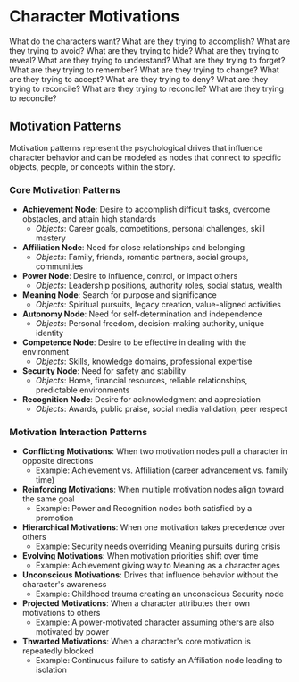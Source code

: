# Character Motivations
What do the characters want? What are they trying to accomplish? What are they trying to avoid? What are they trying to hide? What are they trying to reveal? What are they trying to understand? What are they trying to forget? What are they trying to remember? What are they trying to change? What are they trying to accept? What are they trying to deny? What are they trying to reconcile? What are they trying to reconcile? What are they trying to reconcile?
## Motivation Patterns
Motivation patterns represent the psychological drives that influence character behavior and can be modeled as nodes that connect to specific objects, people, or concepts within the story.

### Core Motivation Patterns
- **Achievement Node**: Desire to accomplish difficult tasks, overcome obstacles, and attain high standards
  - *Objects*: Career goals, competitions, personal challenges, skill mastery
- **Affiliation Node**: Need for close relationships and belonging
  - *Objects*: Family, friends, romantic partners, social groups, communities
- **Power Node**: Desire to influence, control, or impact others
  - *Objects*: Leadership positions, authority roles, social status, wealth
- **Meaning Node**: Search for purpose and significance
  - *Objects*: Spiritual pursuits, legacy creation, value-aligned activities
- **Autonomy Node**: Need for self-determination and independence
  - *Objects*: Personal freedom, decision-making authority, unique identity
- **Competence Node**: Desire to be effective in dealing with the environment
  - *Objects*: Skills, knowledge domains, professional expertise
- **Security Node**: Need for safety and stability
  - *Objects*: Home, financial resources, reliable relationships, predictable environments
- **Recognition Node**: Desire for acknowledgment and appreciation
  - *Objects*: Awards, public praise, social media validation, peer respect

### Motivation Interaction Patterns
- **Conflicting Motivations**: When two motivation nodes pull a character in opposite directions
  - Example: Achievement vs. Affiliation (career advancement vs. family time)
- **Reinforcing Motivations**: When multiple motivation nodes align toward the same goal
  - Example: Power and Recognition nodes both satisfied by a promotion
- **Hierarchical Motivations**: When one motivation takes precedence over others
  - Example: Security needs overriding Meaning pursuits during crisis
- **Evolving Motivations**: When motivation priorities shift over time
  - Example: Achievement giving way to Meaning as a character ages
- **Unconscious Motivations**: Drives that influence behavior without the character's awareness
  - Example: Childhood trauma creating an unconscious Security node
- **Projected Motivations**: When a character attributes their own motivations to others
  - Example: A power-motivated character assuming others are also motivated by power
- **Thwarted Motivations**: When a character's core motivation is repeatedly blocked
  - Example: Continuous failure to satisfy an Affiliation node leading to isolation
